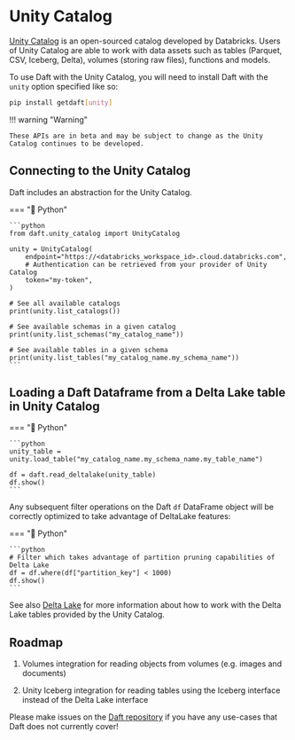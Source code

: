 # Unity Catalog

[Unity Catalog](https://github.com/unitycatalog/unitycatalog/) is an open-sourced catalog developed by Databricks. Users of Unity Catalog are able to work with data assets such as tables (Parquet, CSV, Iceberg, Delta), volumes (storing raw files), functions and models.

To use Daft with the Unity Catalog, you will need to install Daft with the `unity` option specified like so:

```bash
pip install getdaft[unity]
```

!!! warning "Warning"

    These APIs are in beta and may be subject to change as the Unity Catalog continues to be developed.

## Connecting to the Unity Catalog

Daft includes an abstraction for the Unity Catalog.

=== "🐍 Python"

    ```python
    from daft.unity_catalog import UnityCatalog

    unity = UnityCatalog(
        endpoint="https://<databricks_workspace_id>.cloud.databricks.com",
        # Authentication can be retrieved from your provider of Unity Catalog
        token="my-token",
    )

    # See all available catalogs
    print(unity.list_catalogs())

    # See available schemas in a given catalog
    print(unity.list_schemas("my_catalog_name"))

    # See available tables in a given schema
    print(unity.list_tables("my_catalog_name.my_schema_name"))
    ```

## Loading a Daft Dataframe from a Delta Lake table in Unity Catalog

=== "🐍 Python"

    ```python
    unity_table = unity.load_table("my_catalog_name.my_schema_name.my_table_name")

    df = daft.read_deltalake(unity_table)
    df.show()
    ```

Any subsequent filter operations on the Daft `df` DataFrame object will be correctly optimized to take advantage of DeltaLake features:

=== "🐍 Python"

    ```python
    # Filter which takes advantage of partition pruning capabilities of Delta Lake
    df = df.where(df["partition_key"] < 1000)
    df.show()
    ```

See also [Delta Lake](delta_lake.md) for more information about how to work with the Delta Lake tables provided by the Unity Catalog.

## Roadmap

1. Volumes integration for reading objects from volumes (e.g. images and documents)

2. Unity Iceberg integration for reading tables using the Iceberg interface instead of the Delta Lake interface

Please make issues on the [Daft repository](https://github.com/Eventual-Inc/Daft) if you have any use-cases that Daft does not currently cover!
